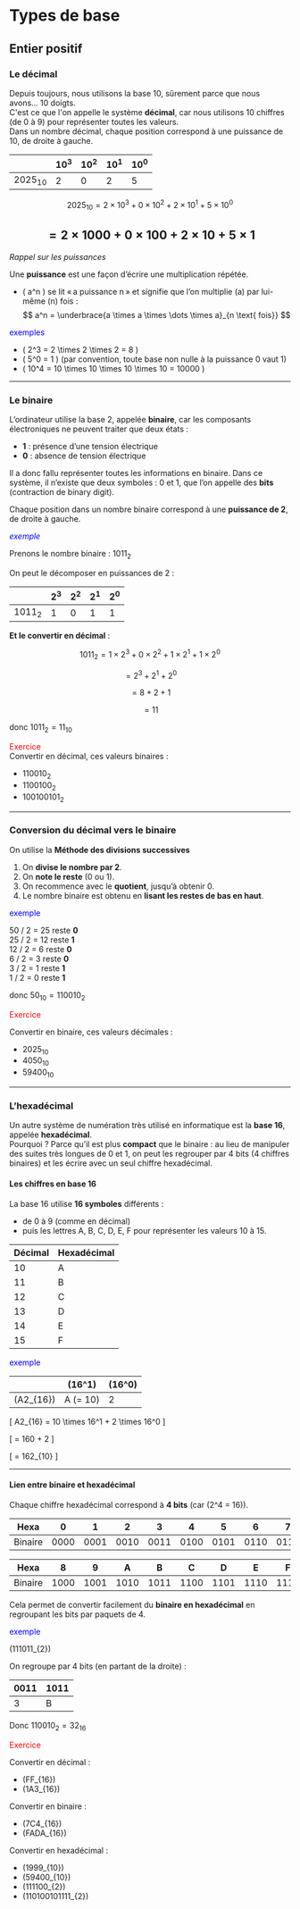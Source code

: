 # Types de base

## Entier positif

### Le décimal

Depuis toujours, nous utilisons la base 10, sûrement parce que nous avons… 10 doigts.  
C'est ce que l'on appelle le système **décimal**, car nous utilisons 10 chiffres (de 0 à 9) pour représenter toutes les valeurs.  
Dans un nombre décimal, chaque position correspond à une puissance de 10, de droite à gauche.  

|     | $10^3$ | $10^2$ | $10^1$ | $10^0$ |
|-----|-------|-------|-------|-------|
|$2025_{10}$ | 2     | 0     | 2     | 5     |

$$
2025_{10} = 2 \times 10^3 + 0 \times 10^2 + 2 \times 10^1 + 5 \times 10^0
$$

$$
= 2 \times 1000 + 0 \times 100 + 2 \times 10 + 5 \times 1
$$
-------------------
*Rappel sur les puissances*

Une **puissance** est une façon d’écrire une multiplication répétée.  

- \( a^n \) se lit « a puissance n » et signifie que l’on multiplie \(a\) par lui-même \(n\) fois :  
$$
a^n = \underbrace{a \times a \times \dots \times a}_{n \text{ fois}}
$$

<span style="color:blue">exemples</span>  
- \( 2^3 = 2 \times 2 \times 2 = 8 \)  
- \( 5^0 = 1 \) (par convention, toute base non nulle à la puissance 0 vaut 1)  
- \( 10^4 = 10 \times 10 \times 10 \times 10 = 10000 \)

----------

### Le binaire

L’ordinateur utilise la base 2, appelée **binaire**, car les composants électroniques ne peuvent traiter que deux états :  
- **1** : présence d’une tension électrique  
- **0** : absence de tension électrique  

Il a donc fallu représenter toutes les informations en binaire. Dans ce système, il n’existe que deux symboles : 0 et 1, que l’on appelle des **bits** (contraction de binary digit).  

Chaque position dans un nombre binaire correspond à une **puissance de 2**, de droite à gauche.  

*<span style="color:blue">exemple</span>*

Prenons le nombre binaire : $1011_2$

On peut le décomposer en puissances de 2 :

|     | $2^3$ | $2^2$ | $2^1$ | $2^0$ |
|-----|-------|-------|-------|-------|
|$1011_2$ | 1     | 0     | 1     | 1     |

**Et le convertir en décimal** :

$$
1011_2 = 1 \times 2^3 + 0 \times 2^2 + 1 \times 2^1 + 1 \times 2^0
$$

$$
= 2^3 + 2^1 + 2^0
$$

$$
= 8 + 2 + 1
$$

$$
= 11
$$

donc $1011_{2} = 11_{10}$

<span style="color:red">Exercice</span>  
Convertir en décimal, ces valeurs binaires :

- $110010_{2}$
- $1100100_{2}$
- $100100101_{2}$
-------
### Conversion du décimal vers le binaire

On utilise la **Méthode des divisions successives**

1. On **divise le nombre par 2**.  
2. On **note le reste** (0 ou 1).  
3. On recommence avec le **quotient**, jusqu’à obtenir 0.  
4. Le nombre binaire est obtenu en **lisant les restes de bas en haut**.

<span style="color:blue">exemple</span>

50 / 2 = 25 reste **0**  
25 / 2 = 12 reste **1**  
12 / 2 = 6 reste **0**  
6 / 2 = 3 reste **0**  
3 / 2 = 1 reste **1**  
1 / 2 = 0  reste **1**

donc $50_{10} = 110010_{2}$

<span style="color:red">Exercice</span>  

Convertir en binaire, ces valeurs décimales :

- $2025_{10}$
- $4050_{10}$
- $59400_{10}$

---
### L’hexadécimal

Un autre système de numération très utilisé en informatique est la **base 16**, appelée **hexadécimal**.  
Pourquoi ? Parce qu’il est plus **compact** que le binaire : au lieu de manipuler des suites très longues de 0 et 1, on peut les regrouper par 4 bits (4 chiffres binaires) et les écrire avec un seul chiffre hexadécimal.  

#### Les chiffres en base 16  

La base 16 utilise **16 symboles** différents :  
- de 0 à 9 (comme en décimal)  
- puis les lettres A, B, C, D, E, F pour représenter les valeurs 10 à 15.  

| Décimal | Hexadécimal |
|---------|-------------|
| 10      | A           |
| 11      | B           |
| 12      | C           |
| 13      | D           |
| 14      | E           |
| 15      | F           |

<span style="color:blue">exemple</span>

|     | \(16^1\) | \(16^0\) |
|-----|----------|----------|
| \(A2_{16}\) | A (= 10) | 2 |

\[
A2_{16} = 10 \times 16^1 + 2 \times 16^0
\]

\[
= 160 + 2
\]

\[
= 162_{10}
\]

---

#### Lien entre binaire et hexadécimal  

Chaque chiffre hexadécimal correspond à **4 bits** (car \(2^4 = 16\)).  


| Hexa    | 0    | 1    | 2    | 3    | 4    | 5    | 6    | 7    |
|---------|------|------|------|------|------|------|------|------|
| Binaire | 0000 | 0001 | 0010 | 0011 | 0100 | 0101 | 0110 | 0111 |


| Hexa    | 8    | 9    | A    | B    | C    | D    | E    | F    |
|---------|------|------|------|------|------|------|------|------|
| Binaire | 1000 | 1001 | 1010 | 1011 | 1100 | 1101 | 1110 | 1111 |

Cela permet de convertir facilement du **binaire en hexadécimal** en regroupant les bits par paquets de 4.  

<span style="color:blue">exemple</span>  

\(111011_{2}\)  

On regroupe par 4 bits (en partant de la droite) :  

|0011|1011|
|-|-|
|3|B|

Donc $110010_2 = 32_{16}$

<span style="color:red">Exercice</span>  

Convertir en décimal :  

   - \(FF_{16}\)  
   - \(1A3_{16}\)  

Convertir en binaire :  

   - \(7C4_{16}\)
   - \(FADA_{16}\)

Convertir en hexadécimal :  

   - \(1999_{10}\)
   - \(59400_{10}\)
   - \(111100_{2}\)  
   - \(110100101111_{2}\)  
